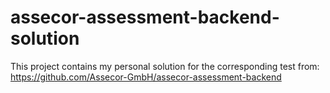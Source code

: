 # assecor-assessment-backend-solution
This project contains my personal solution for the corresponding test from: https://github.com/Assecor-GmbH/assecor-assessment-backend
